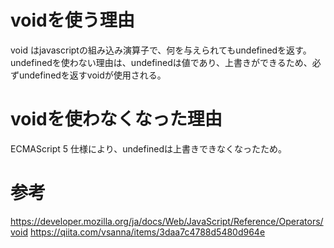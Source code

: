 # voidを使う理由

void はjavascriptの組み込み演算子で、何を与えられてもundefinedを返す。
undefinedを使わない理由は、undefinedは値であり、上書きができるため、必ずundefinedを返すvoidが使用される。

# voidを使わなくなった理由

ECMAScript 5 仕様により、undefinedは上書きできなくなったため。

# 参考

https://developer.mozilla.org/ja/docs/Web/JavaScript/Reference/Operators/void
https://qiita.com/vsanna/items/3daa7c4788d5480d964e
